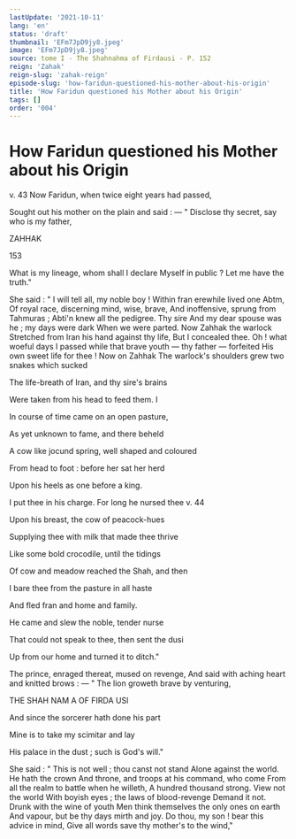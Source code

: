 ```yaml
---
lastUpdate: '2021-10-11'
lang: 'en'
status: 'draft'
thumbnail: 'EFm7JpD9jy8.jpeg'
image: 'EFm7JpD9jy8.jpeg'
source: tome I - The Shahnahma of Firdausi - P. 152
reign: 'Zahak'
reign-slug: 'zahak-reign'
episode-slug: 'how-faridun-questioned-his-mother-about-his-origin'
title: 'How Faridun questioned his Mother about his Origin'
tags: []
order: '004'
---
```


<!-- LTeX: language=en -->

# How Faridun questioned his Mother about his Origin

v. 43 Now Faridun, when twice eight years had passed,

Sought out his mother on the plain and said : —
" Disclose thy secret, say who is my father,

ZAHHAK

153

What is my lineage, whom shall I declare
Myself in public ? Let me have the truth."

She said : " I will tell all, my noble boy !
Within fran erewhile lived one Abtm,
Of royal race, discerning mind, wise, brave,
And inoffensive, sprung from Tahmuras ;
Abti'n knew all the pedigree. Thy sire
And my dear spouse was he ; my days were dark
When we were parted. Now Zahhak the warlock
Stretched from Iran his hand against thy life,
But I concealed thee. Oh ! what woeful days
I passed while that brave youth — thy father — forfeited
His own sweet life for thee ! Now on Zahhak
The warlock's shoulders grew two snakes which
sucked

The life-breath of Iran, and thy sire's brains

Were taken from his head to feed them. I

In course of time came on an open pasture,

As yet unknown to fame, and there beheld

A cow like jocund spring, well shaped and coloured

From head to foot : before her sat her herd

Upon his heels as one before a king.

I put thee in his charge. For long he nursed thee v. 44

Upon his breast, the cow of peacock-hues

Supplying thee with milk that made thee thrive

Like some bold crocodile, until the tidings

Of cow and meadow reached the Shah, and then

I bare thee from the pasture in all haste

And fled fran and home and family.

He came and slew the noble, tender nurse

That could not speak to thee, then sent the dusi

Up from our home and turned it to ditch."

The prince, enraged thereat, mused on revenge,
And said with aching heart and knitted brows : —
" The lion groweth brave by venturing,

THE SHAH NAM A OF FIRDA USl

And since the sorcerer hath done his part

Mine is to take my scimitar and lay

His palace in the dust ; such is God's will."

She said : " This is not well ; thou canst not stand
Alone against the world. He hath the crown
And throne, and troops at his command, who come
From all the realm to battle when he willeth,
A hundred thousand strong. View not the world
With boyish eyes ; the laws of blood-revenge
Demand it not. Drunk with the wine of youth
Men think themselves the only ones on earth
And vapour, but be thy days mirth and joy.
Do thou, my son ! bear this advice in mind,
Give all words save thy mother's to the wind,"
